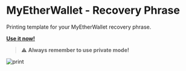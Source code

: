 # MyEtherWallet - Recovery Phrase

Printing template for your MyEtherWallet recovery phrase.

[**Use it now!**](http://mew-phrase.bidipeppercrap.com/ "Online Printing Template")
> :warning: **Always remember to use private mode!**

![print](https://imgur.com/4PDXVhV.png "Print preview")
